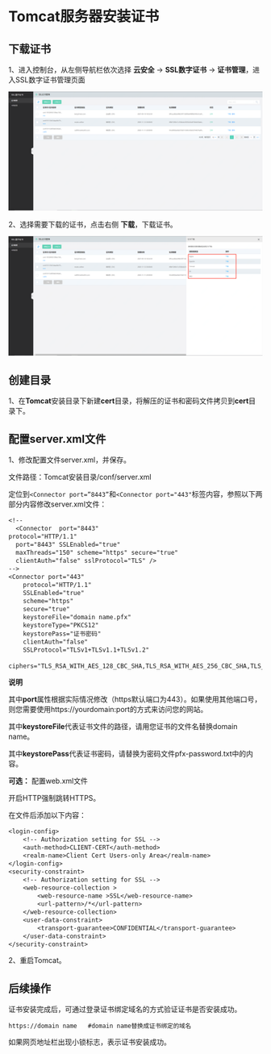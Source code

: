 # Tomcat服务器安装证书

## **下载证书**

1、进入控制台，从左侧导航栏依次选择 **云安全** -> **SSL数字证书** -> **证书管理**，进入SSL数字证书管理页面

![证书列表页面](/image/SSL-Certification/证书列表页面.png)

2、选择需要下载的证书，点击右侧 **下载**，下载证书。

![下载对应格式的证书](/image/SSL-Certification/下载对应格式的证书.png)

## **创建目录**

1、在**Tomcat**安装目录下新建**cert**目录，将解压的证书和密码文件拷贝到**cert**目录下。

##  **配置server.xml文件**

1、修改配置文件server.xml，并保存。

文件路径：Tomcat安装目录/conf/server.xml

定位到`<Connector port=”8443”`和`<Connector port="443"`标签内容，参照以下两部分内容修改server.xml文件：

```
<!--
  <Connector  port="8443"
protocol="HTTP/1.1"
  port="8443" SSLEnabled="true"
  maxThreads="150" scheme="https" secure="true"
  clientAuth="false" sslProtocol="TLS" />
-->
<Connector port="443"
    protocol="HTTP/1.1"
    SSLEnabled="true"
    scheme="https"
    secure="true"
    keystoreFile="domain name.pfx"
    keystoreType="PKCS12"
    keystorePass="证书密码"   
    clientAuth="false"
    SSLProtocol="TLSv1+TLSv1.1+TLSv1.2"
    ciphers="TLS_RSA_WITH_AES_128_CBC_SHA,TLS_RSA_WITH_AES_256_CBC_SHA,TLS_ECDHE_RSA_WITH_AES_128_CBC_SHA,TLS_ECDHE_RSA_WITH_AES_128_CBC_SHA256,TLS_RSA_WITH_AES_128_CBC_SHA256,TLS_RSA_WITH_AES_256_CBC_SHA256"/>
```

**说明**

其中**port**属性根据实际情况修改（https默认端口为443）。如果使用其他端口号，则您需要使用https://yourdomain:port的方式来访问您的网站。

其中**keystoreFile**代表证书文件的路径，请用您证书的文件名替换domain name。

其中**keystorePass**代表证书密码，请替换为密码文件pfx-password.txt中的内容。

**可选：** 配置web.xml文件

开启HTTP强制跳转HTTPS。

在文件</welcome-file-list>后添加以下内容：

```
<login-config>  
    <!-- Authorization setting for SSL -->  
    <auth-method>CLIENT-CERT</auth-method>  
    <realm-name>Client Cert Users-only Area</realm-name>  
</login-config>  
<security-constraint>  
    <!-- Authorization setting for SSL -->  
    <web-resource-collection >  
        <web-resource-name >SSL</web-resource-name>  
        <url-pattern>/*</url-pattern>  
    </web-resource-collection>  
    <user-data-constraint>  
        <transport-guarantee>CONFIDENTIAL</transport-guarantee>  
    </user-data-constraint>  
</security-constraint>
```

2、重启Tomcat。

## 后续操作

证书安装完成后，可通过登录证书绑定域名的方式验证证书是否安装成功。

```
https://domain name   #domain name替换成证书绑定的域名
```

如果网页地址栏出现小锁标志，表示证书安装成功。

